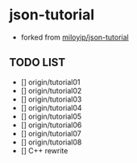 # json-tutorial
* forked from [miloyip/json-tutorial](https://github.com/miloyip/json-tutorial)

## TODO LIST
* [] origin/tutorial01
* [] origin/tutorial02
* [] origin/tutorial03
* [] origin/tutorial04
* [] origin/tutorial05
* [] origin/tutorial06
* [] origin/tutorial07
* [] origin/tutorial08
* [] C++ rewrite